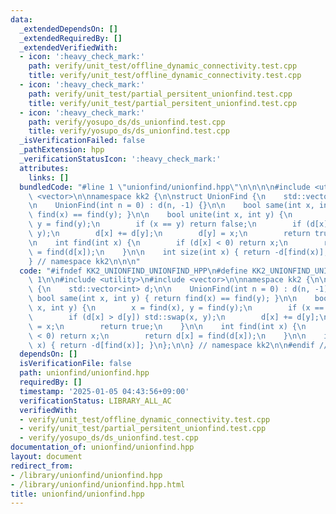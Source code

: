 ```yaml
---
data:
  _extendedDependsOn: []
  _extendedRequiredBy: []
  _extendedVerifiedWith:
  - icon: ':heavy_check_mark:'
    path: verify/unit_test/offline_dynamic_connectivity.test.cpp
    title: verify/unit_test/offline_dynamic_connectivity.test.cpp
  - icon: ':heavy_check_mark:'
    path: verify/unit_test/partial_persitent_unionfind.test.cpp
    title: verify/unit_test/partial_persitent_unionfind.test.cpp
  - icon: ':heavy_check_mark:'
    path: verify/yosupo_ds/ds_unionfind.test.cpp
    title: verify/yosupo_ds/ds_unionfind.test.cpp
  _isVerificationFailed: false
  _pathExtension: hpp
  _verificationStatusIcon: ':heavy_check_mark:'
  attributes:
    links: []
  bundledCode: "#line 1 \"unionfind/unionfind.hpp\"\n\n\n\n#include <utility>\n#include\
    \ <vector>\n\nnamespace kk2 {\n\nstruct UnionFind {\n    std::vector<int> d;\n\
    \n    UnionFind(int n = 0) : d(n, -1) {}\n\n    bool same(int x, int y) { return\
    \ find(x) == find(y); }\n\n    bool unite(int x, int y) {\n        x = find(x),\
    \ y = find(y);\n        if (x == y) return false;\n        if (d[x] > d[y]) std::swap(x,\
    \ y);\n        d[x] += d[y];\n        d[y] = x;\n        return true;\n    }\n\
    \n    int find(int x) {\n        if (d[x] < 0) return x;\n        return d[x]\
    \ = find(d[x]);\n    }\n\n    int size(int x) { return -d[find(x)]; }\n};\n\n\
    } // namespace kk2\n\n\n"
  code: "#ifndef KK2_UNIONFIND_UNIONFIND_HPP\n#define KK2_UNIONFIND_UNIONFIND_HPP\
    \ 1\n\n#include <utility>\n#include <vector>\n\nnamespace kk2 {\n\nstruct UnionFind\
    \ {\n    std::vector<int> d;\n\n    UnionFind(int n = 0) : d(n, -1) {}\n\n   \
    \ bool same(int x, int y) { return find(x) == find(y); }\n\n    bool unite(int\
    \ x, int y) {\n        x = find(x), y = find(y);\n        if (x == y) return false;\n\
    \        if (d[x] > d[y]) std::swap(x, y);\n        d[x] += d[y];\n        d[y]\
    \ = x;\n        return true;\n    }\n\n    int find(int x) {\n        if (d[x]\
    \ < 0) return x;\n        return d[x] = find(d[x]);\n    }\n\n    int size(int\
    \ x) { return -d[find(x)]; }\n};\n\n} // namespace kk2\n\n#endif // KK2_UNIONFIND_UNIONFIND_HPP\n"
  dependsOn: []
  isVerificationFile: false
  path: unionfind/unionfind.hpp
  requiredBy: []
  timestamp: '2025-01-05 04:43:56+09:00'
  verificationStatus: LIBRARY_ALL_AC
  verifiedWith:
  - verify/unit_test/offline_dynamic_connectivity.test.cpp
  - verify/unit_test/partial_persitent_unionfind.test.cpp
  - verify/yosupo_ds/ds_unionfind.test.cpp
documentation_of: unionfind/unionfind.hpp
layout: document
redirect_from:
- /library/unionfind/unionfind.hpp
- /library/unionfind/unionfind.hpp.html
title: unionfind/unionfind.hpp
---
```

